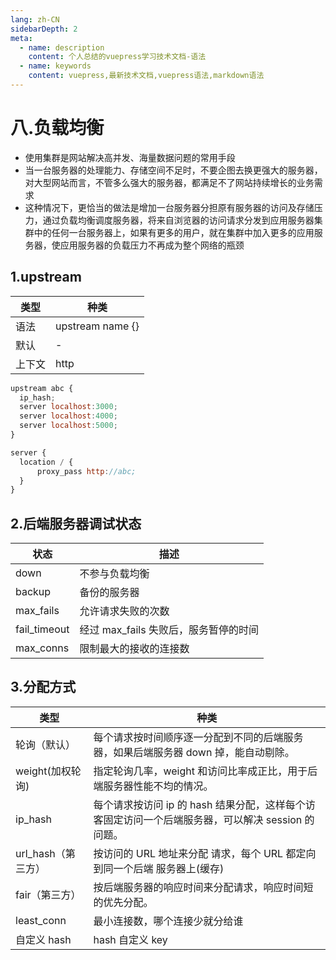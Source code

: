 ```yaml
---
lang: zh-CN
sidebarDepth: 2
meta:
  - name: description
    content: 个人总结的vuepress学习技术文档-语法
  - name: keywords
    content: vuepress,最新技术文档,vuepress语法,markdown语法
---
```


# 八.负载均衡

- 使用集群是网站解决高并发、海量数据问题的常用手段
- 当一台服务器的处理能力、存储空间不足时，不要企图去换更强大的服务器，对大型网站而言，不管多么强大的服务器，都满足不了网站持续增长的业务需求
- 这种情况下，更恰当的做法是增加一台服务器分担原有服务器的访问及存储压力，通过负载均衡调度服务器，将来自浏览器的访问请求分发到应用服务器集群中的任何一台服务器上，如果有更多的用户，就在集群中加入更多的应用服务器，使应用服务器的负载压力不再成为整个网络的瓶颈

## 1.upstream

| 类型   | 种类             |
| ------ | ---------------- |
| 语法   | upstream name {} |
| 默认   | -                |
| 上下文 | http             |

```js
upstream abc {
  ip_hash;
  server localhost:3000;
  server localhost:4000;
  server localhost:5000;
}

server {
  location / {
      proxy_pass http://abc;
  }
}
```

## 2.后端服务器调试状态

| 状态         | 描述                                  |
| ------------ | ------------------------------------- |
| down         | 不参与负载均衡                        |
| backup       | 备份的服务器                          |
| max_fails    | 允许请求失败的次数                    |
| fail_timeout | 经过 max_fails 失败后，服务暂停的时间 |
| max_conns    | 限制最大的接收的连接数                |

## 3.分配方式

| 类型               | 种类                                                                                              |
| ------------------ | ------------------------------------------------------------------------------------------------- |
| 轮询（默认）       | 每个请求按时间顺序逐一分配到不同的后端服务器，如果后端服务器 down 掉，能自动剔除。                |
| weight(加权轮询)   | 指定轮询几率，weight 和访问比率成正比，用于后端服务器性能不均的情况。                             |
| ip_hash            | 每个请求按访问 ip 的 hash 结果分配，这样每个访客固定访问一个后端服务器，可以解决 session 的问题。 |
| url_hash（第三方） | 按访问的 URL 地址来分配 请求，每个 URL 都定向到同一个后端 服务器上(缓存)                          |
| fair（第三方）     | 按后端服务器的响应时间来分配请求，响应时间短的优先分配。                                          |
| least_conn         | 最小连接数，哪个连接少就分给谁                                                                    |
| 自定义 hash        | hash 自定义 key                                                                                   |
